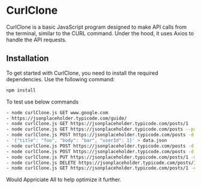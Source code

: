 # CurlClone

CurlClone is a basic JavaScript program designed to make API calls from the terminal, similar to the CURL command. Under the hood, it uses Axios to handle the API requests.

## Installation

To get started with CurlClone, you need to install the required dependencies. Use the following command:

```bash
npm install
```

To test use below commands

```bash
- node curlClone.js GET www.google.com
- https://jsonplaceholder.typicode.com/guide/
- node curlClone.js GET https://jsonplaceholder.typicode.com/posts/1
- node curlClone.js GET https://jsonplaceholder.typicode.com/posts --params "userId=1"
- node curlClone.js POST https://jsonplaceholder.typicode.com/posts -d '{"title": "foo", "body": "bar", "userId": 1}'
- '{"title": "foo", "body": "bar", "userId": 1}' > data.json
- node curlClone.js POST https://jsonplaceholder.typicode.com/posts -d @data.json
- node curlClone.js POST https://jsonplaceholder.typicode.com/posts -d '{"title": "foo", "body": "bar", "userId": 1}' -H "Content-Type: application/json"
- node curlClone.js PUT https://jsonplaceholder.typicode.com/posts/1 -d '{"id": 1, "title": "foo", "body": "bar", "userId": 1}'
- node curlClone.js DELETE https://jsonplaceholder.typicode.com/posts/1
- node curlClone.js GET https://jsonplaceholder.typicode.com/posts/1 -o response.json


```

Would Appriciate All to help optimize it further.
